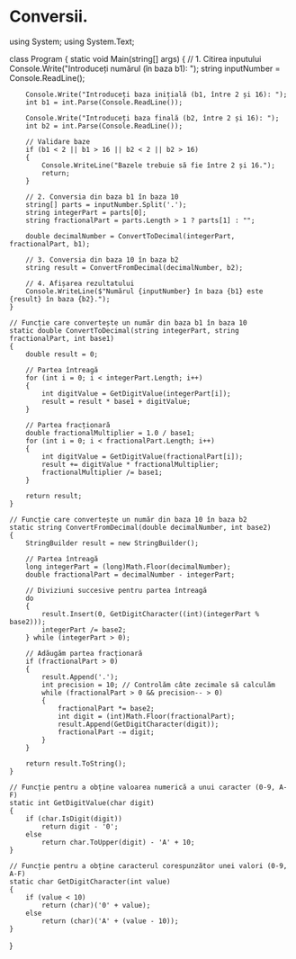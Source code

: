 # Conversii.
using System;
using System.Text;

class Program
{
    static void Main(string[] args)
    {
        // 1. Citirea inputului
        Console.Write("Introduceți numărul (în baza b1): ");
        string inputNumber = Console.ReadLine();

        Console.Write("Introduceți baza inițială (b1, între 2 și 16): ");
        int b1 = int.Parse(Console.ReadLine());
        
        Console.Write("Introduceți baza finală (b2, între 2 și 16): ");
        int b2 = int.Parse(Console.ReadLine());

        // Validare baze
        if (b1 < 2 || b1 > 16 || b2 < 2 || b2 > 16)
        {
            Console.WriteLine("Bazele trebuie să fie între 2 și 16.");
            return;
        }

        // 2. Conversia din baza b1 în baza 10
        string[] parts = inputNumber.Split('.');
        string integerPart = parts[0];
        string fractionalPart = parts.Length > 1 ? parts[1] : "";

        double decimalNumber = ConvertToDecimal(integerPart, fractionalPart, b1);

        // 3. Conversia din baza 10 în baza b2
        string result = ConvertFromDecimal(decimalNumber, b2);

        // 4. Afișarea rezultatului
        Console.WriteLine($"Numărul {inputNumber} în baza {b1} este {result} în baza {b2}.");
    }

    // Funcție care convertește un număr din baza b1 în baza 10
    static double ConvertToDecimal(string integerPart, string fractionalPart, int base1)
    {
        double result = 0;

        // Partea întreagă
        for (int i = 0; i < integerPart.Length; i++)
        {
            int digitValue = GetDigitValue(integerPart[i]);
            result = result * base1 + digitValue;
        }

        // Partea fracționară
        double fractionalMultiplier = 1.0 / base1;
        for (int i = 0; i < fractionalPart.Length; i++)
        {
            int digitValue = GetDigitValue(fractionalPart[i]);
            result += digitValue * fractionalMultiplier;
            fractionalMultiplier /= base1;
        }

        return result;
    }

    // Funcție care convertește un număr din baza 10 în baza b2
    static string ConvertFromDecimal(double decimalNumber, int base2)
    {
        StringBuilder result = new StringBuilder();

        // Partea întreagă
        long integerPart = (long)Math.Floor(decimalNumber);
        double fractionalPart = decimalNumber - integerPart;

        // Diviziuni succesive pentru partea întreagă
        do
        {
            result.Insert(0, GetDigitCharacter((int)(integerPart % base2)));
            integerPart /= base2;
        } while (integerPart > 0);

        // Adăugăm partea fracționară
        if (fractionalPart > 0)
        {
            result.Append('.');
            int precision = 10; // Controlăm câte zecimale să calculăm
            while (fractionalPart > 0 && precision-- > 0)
            {
                fractionalPart *= base2;
                int digit = (int)Math.Floor(fractionalPart);
                result.Append(GetDigitCharacter(digit));
                fractionalPart -= digit;
            }
        }

        return result.ToString();
    }

    // Funcție pentru a obține valoarea numerică a unui caracter (0-9, A-F)
    static int GetDigitValue(char digit)
    {
        if (char.IsDigit(digit))
            return digit - '0';
        else
            return char.ToUpper(digit) - 'A' + 10;
    }

    // Funcție pentru a obține caracterul corespunzător unei valori (0-9, A-F)
    static char GetDigitCharacter(int value)
    {
        if (value < 10)
            return (char)('0' + value);
        else
            return (char)('A' + (value - 10));
    }
}
